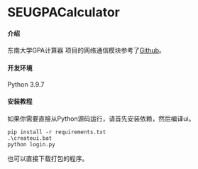 # SEUGPACalculator

#### 介绍
东南大学GPA计算器
项目的网络通信模块参考了[Github](https://github.com/luzy99/SEUAutoLogin)。

#### 开发环境
Python 3.9.7

#### 安装教程
如果你需要直接从Python源码运行，请首先安装依赖，然后编译ui。

```
pip install -r requirements.txt
.\createui.bat
python login.py
```

也可以直接下载打包的程序。
